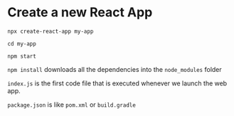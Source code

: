 # Create a new React App

```
npx create-react-app my-app

cd my-app

npm start
```

`npm install` downloads all the dependencies into the `node_modules` folder

`index.js` is the first code file that is executed whenever we launch the web app.

`package.json` is like `pom.xml` or `build.gradle`
